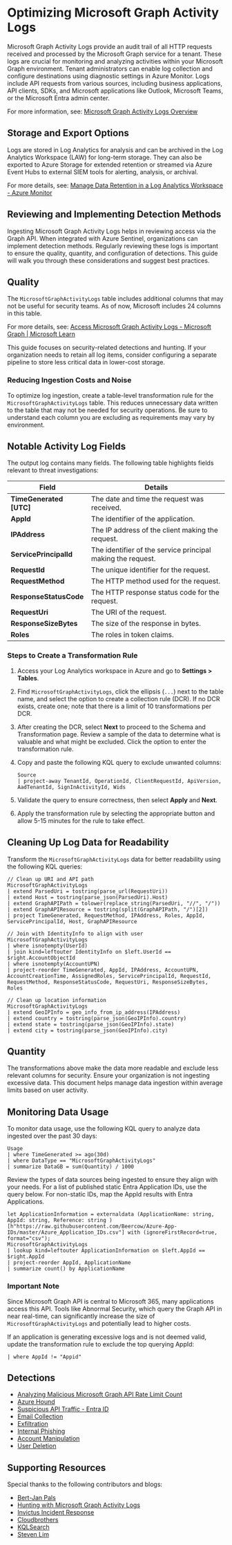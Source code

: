 # Optimizing Microsoft Graph Activity Logs

Microsoft Graph Activity Logs provide an audit trail of all HTTP requests received and processed by the Microsoft Graph service for a tenant. These logs are crucial for monitoring and analyzing activities within your Microsoft Graph environment. Tenant administrators can enable log collection and configure destinations using diagnostic settings in Azure Monitor. Logs include API requests from various sources, including business applications, API clients, SDKs, and Microsoft applications like Outlook, Microsoft Teams, or the Microsoft Entra admin center.

For more information, see: [Microsoft Graph Activity Logs Overview](https://learn.microsoft.com/en-us/graph/microsoft-graph-activity-logs-overview)

## Storage and Export Options

Logs are stored in Log Analytics for analysis and can be archived in the Log Analytics Workspace (LAW) for long-term storage. They can also be exported to Azure Storage for extended retention or streamed via Azure Event Hubs to external SIEM tools for alerting, analysis, or archival.

For more details, see: [Manage Data Retention in a Log Analytics Workspace - Azure Monitor](https://learn.microsoft.com/en-us/azure/azure-monitor/logs/data-retention-configure?tabs=portal-3%2Cportal-1%2Cportal-2)

## Reviewing and Implementing Detection Methods

Ingesting Microsoft Graph Activity Logs helps in reviewing access via the Graph API. When integrated with Azure Sentinel, organizations can implement detection methods. Regularly reviewing these logs is important to ensure the quality, quantity, and configuration of detections. This guide will walk you through these considerations and suggest best practices.

## Quality

The `MicrosoftGraphActivityLogs` table includes additional columns that may not be useful for security teams. As of now, Microsoft includes 24 columns in this table.

For more details, see: [Access Microsoft Graph Activity Logs - Microsoft Graph | Microsoft Learn](https://learn.microsoft.com/en-us/graph/microsoft-graph-activity-logs-overview#what-data-is-available-in-the-microsoft-graph-activity-logs)

This guide focuses on security-related detections and hunting. If your organization needs to retain all log items, consider configuring a separate pipeline to store less critical data in lower-cost storage.

### Reducing Ingestion Costs and Noise

To optimize log ingestion, create a table-level transformation rule for the `MicrosoftGraphActivityLogs` table. This reduces unnecessary data written to the table that may not be needed for security operations. Be sure to understand each column you are excluding as requirements may vary by environment.

## Notable Activity Log Fields

The output log contains many fields. The following table highlights fields relevant to threat investigations:

| Field                  | Details                                                      |
|------------------------|--------------------------------------------------------------|
| **TimeGenerated [UTC]** | The date and time the request was received.                |
| **AppId**              | The identifier of the application.                           |
| **IPAddress**          | The IP address of the client making the request.             |
| **ServicePrincipalId** | The identifier of the service principal making the request. |
| **RequestId**          | The unique identifier for the request.                       |
| **RequestMethod**      | The HTTP method used for the request.                        |
| **ResponseStatusCode** | The HTTP response status code for the request.              |
| **RequestUri**         | The URI of the request.                                     |
| **ResponseSizeBytes**  | The size of the response in bytes.                          |
| **Roles**              | The roles in token claims.                                  |

### Steps to Create a Transformation Rule

1. Access your Log Analytics workspace in Azure and go to **Settings > Tables**.
2. Find `MicrosoftGraphActivityLogs`, click the ellipsis (`...`) next to the table name, and select the option to create a collection rule (DCR). If no DCR exists, create one; note that there is a limit of 10 transformations per DCR.
3. After creating the DCR, select **Next** to proceed to the Schema and Transformation page. Review a sample of the data to determine what is valuable and what might be excluded. Click the option to enter the transformation rule.
4. Copy and paste the following KQL query to exclude unwanted columns:

    ```kql
    Source
    | project-away TenantId, OperationId, ClientRequestId, ApiVersion, AadTenantId, SignInActivityId, Wids
    ```

5. Validate the query to ensure correctness, then select **Apply** and **Next**.
6. Apply the transformation rule by selecting the appropriate button and allow 5-15 minutes for the rule to take effect.

## Cleaning Up Log Data for Readability

Transform the `MicrosoftGraphActivityLogs` data for better readability using the following KQL queries:

```kql
// Clean up URI and API path
MicrosoftGraphActivityLogs
| extend ParsedUri = tostring(parse_url(RequestUri))
| extend Host = tostring(parse_json(ParsedUri).Host)
| extend GraphAPIPath = tolower(replace_string(ParsedUri, "//", "/"))
| extend GraphAPIResource = tostring(split(GraphAPIPath, "/")[2])
| project TimeGenerated, RequestMethod, IPAddress, Roles, AppId, ServicePrincipalId, Host, GraphAPIResource
```

```kql
// Join with IdentityInfo to align with user
MicrosoftGraphActivityLogs
| where isnotempty(UserId)
| join kind=leftouter IdentityInfo on $left.UserId == $right.AccountObjectId
| where isnotempty(AccountUPN)
| project-reorder TimeGenerated, AppId, IPAddress, AccountUPN, AccountCreationTime, AssignedRoles, ServicePrincipalId, RequestId, RequestMethod, ResponseStatusCode, RequestUri, ResponseSizeBytes, Roles
```

```kql
// Clean up location information
MicrosoftGraphActivityLogs
| extend GeoIPInfo = geo_info_from_ip_address(IPAddress)
| extend country = tostring(parse_json(GeoIPInfo).country)
| extend state = tostring(parse_json(GeoIPInfo).state)
| extend city = tostring(parse_json(GeoIPInfo).city)
```

## Quantity

The transformations above make the data more readable and exclude less relevant columns for security. Ensure your organization is not ingesting excessive data. This document helps manage data ingestion within average limits based on user activity.

## Monitoring Data Usage

To monitor data usage, use the following KQL query to analyze data ingested over the past 30 days:

```kql
Usage
| where TimeGenerated >= ago(30d)
| where DataType == "MicrosoftGraphActivityLogs"
| summarize DataGB = sum(Quantity) / 1000
```

Review the types of data sources being ingested to ensure they align with your needs. For a list of published static Entra Application IDs, use the query below. For non-static IDs, map the AppId results with Entra Applications.

```kql
let ApplicationInformation = externaldata (ApplicationName: string, AppId: string, Reference: string ) [h"https://raw.githubusercontent.com/Beercow/Azure-App-IDs/master/Azure_Application_IDs.csv"] with (ignoreFirstRecord=true, format="csv");
MicrosoftGraphActivityLogs
| lookup kind=leftouter ApplicationInformation on $left.AppId == $right.AppId
| project-reorder AppId, ApplicationName
| summarize count() by ApplicationName
```

### Important Note

Since Microsoft Graph API is central to Microsoft 365, many applications access this API. Tools like Abnormal Security, which query the Graph API in near real-time, can significantly increase the size of `MicrosoftGraphActivityLogs` and potentially lead to higher costs.

If an application is generating excessive logs and is not deemed valid, update the transformation rule to exclude the top querying AppId:

```kql
| where AppId != "Appid"
```

## Detections

* [Analyzing Malicious Microsoft Graph API Rate Limit Count](https://github.com/SlimKQL/Hunting-Queries-Detection-Rules/blob/main/Sentinel/Analyzing%20Malicious%20Microsoft%20Graph%20API%20Rate%20Limit%20Count.kql)
* [Azure Hound](https://github.com/Bert-JanP/Hunting-Queries-Detection-Rules/blob/main/Graph%20API/AzureHound.md)
* [Suspicious API Traffic - Entra ID](https://github.com/SlimKQL/Hunting-Queries-Detection-Rules/blob/main/Sentinel/NEW%20Microsoft%20Graph%20API%20Identity%20Protection%20KQL%20Detection.kql)
* [Email Collection](https://github.com/MSJosh/documentation/blob/main/Sentinel/Graph%20API/Email%20collection.md)
* [Exfiltration](https://github.com/MSJosh/documentation/blob/main/Sentinel/Graph%20API/Exfiltration.md)
* [Internal Phishing](https://github.com/MSJosh/documentation/blob/main/Sentinel/Graph%20API/Internal%20phishing.md)
* [Account Manipulation](https://github.com/MSJosh/documentation/blob/main/Sentinel/Graph%20API/Privilege%20escalation.md)
* [User Deletion](https://github.com/MSJosh/documentation/blob/main/Sentinel/Graph%20API/User%20Delete.md)

## Supporting Resources

Special thanks to the following contributors and blogs:

* [Bert-Jan Pals](https://kqlquery.com/posts/graphactivitylogs/)
* [Hunting with Microsoft Graph Activity Logs](https://techcommunity.microsoft.com/t5/microsoft-security-experts-blog/hunting-with-microsoft-graph-activity-logs/ba-p/4234632)
* [Invictus Incident Response](https://www.invictus-ir.com/nieuws/everything-you-need-to-know-about-the-microsoftgraphactivitylogs)
* [Cloudbrothers](https://www.cloudbrothers.info/detect-threats-microsoft-graph-logs-part-1/)
* [KQLSearch](https://www.kqlsearch.com/)
* [Steven Lim](https://www.linkedin.com/in/0x534c/)
